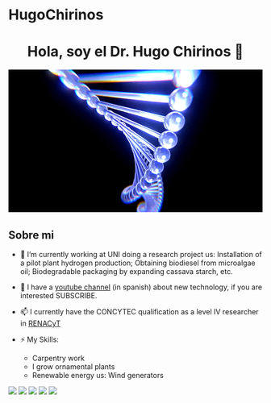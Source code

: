 # HugoChirinos
<div align="center">
<h1 align="center">Hola, soy el Dr. Hugo Chirinos 👋</h1>
</div>
<img src="d36250168ce18f3484053c0ed9221cbd.gif">

## Sobre mi
</div>

- 🔭 I’m currently working at UNI doing a research project us: Installation of a pilot plant hydrogen production; Obtaining biodiesel from microalgae oil; Biodegradable packaging by expanding cassava starch, etc.
- 🎥 I have a [youtube channel](https://www.youtube.com/results?search_query=Hugo+Chirinos) (in spanish) about new technology, if you are interested SUBSCRIBE.
- 📫 I currently have the CONCYTEC qualification as a level IV researcher in [RENACyT](https://ctivitae.concytec.gob.pe/appDirectorioCTI/VerDatosInvestigador.do?id_investigador=254)

  
- ⚡  My Skills:
   - Carpentry work
   - I grow ornamental plants
   - Renewable energy us: Wind generators
  


<div>
  <a href="https://web.facebook.com/hdccoll" target="_blank"><img src="https://img.shields.io/badge/Facebook-1877F2?style=for-the-badge&logo=facebook&logoColor=white" target="_blank"></a>
  <a href="mailto:hdccoll@gmail.com"><img src="https://img.shields.io/badge/Gmail-D14836?style=for-the-badge&logo=gmail&logoColor=white" target="_blank"></a>
  <a href="https://www.linkedin.com/in/hugo-david-chirinos-collantes-a6a65b3b/?challengeId=AQG7vqT8S7ZkqAAAAYBILu7d1s72OnjzSoH49mcrB7fKJWQrNWYvp6Ltq_AUVR5dvfdD8CAiifsS60hsus4F8f47Dj-uctfUTg&submissionId=fe1aaa11-6ead-e716-17c7-d06338ec8926" target="_blank"><img src="https://img.shields.io/badge/LinkedIn-0077B5?style=for-the-badge&logo=linkedin&logoColor=white" target="_blank"></a>
  <a href="https://github.com/chemio2021" target="_blank"><img src="https://img.shields.io/badge/GitHub-100000?style=for-the-badge&logo=github&logoColor=white" target="_blank"></a>
  <a <a href="https://ctivitae.concytec.gob.pe/appDirectorioCTI/VerDatosInvestigador.do?id_investigador=254" target="_blank"><img src="https://user-images.githubusercontent.com/72887742/164306798-8a7f83b4-4884-49c1-8b8a-204f9b30422d.png" target="_blank"></a>
 
</div>
